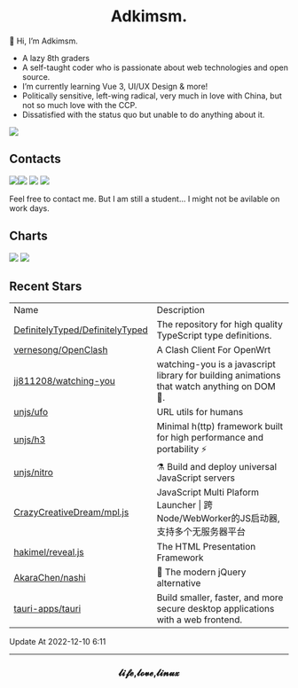 <h1 align="center">Adkimsm.</h1>

👋 Hi, I’m Adkimsm.

- A lazy 8th graders
- A self-taught coder who is passionate about web technologies and open source.
- I’m currently learning Vue 3, UI/UX Design & more!
- Politically sensitive, left-wing radical, very much in love with China, but not so much love with the CCP.
- Dissatisfied with the status quo but unable to do anything about it.

![](https://visitor-badge.glitch.me/badge?page_id=adkimsm)

## Contacts

<a href="mailto:adkinsm9277@gmail.com"><img src="https://img.shields.io/badge/Gmail-D14836?style=for-the-badge&logo=gmail&logoColor=white" /></a><a href="https://t.me/adkimsm"><img src="https://img.shields.io/badge/Telegram-2CA5E0?style=for-the-badge&logo=telegram&logoColor=white" /></a> <a href="https://wpa.qq.com/msgrd?v=3&uin=3020035335&site=qq&menu=yes"><img src="https://img.shields.io/badge/Tencent%23QQ-%2312B7F5?style=for-the-badge&logo=tencentqq&logoColor=white" /></a> <a href="https://twitter.com/adkimsm"><img src="https://img.shields.io/badge/Twitter-%231DA1F2.svg?style=for-the-badge&logo=Twitter&logoColor=white" /></a>

Feel free to contact me. But I am still a student... I might not be avilable on work days.

<div align="left">

<h2>Charts</h2>

<img src="https://github-readme-stats.vercel.app/api?username=adkimsm&show_icons=true&count_private=true&hide=prs&theme=default_repocard" />

<img src="https://github-readme-stats.vercel.app/api/top-langs/?username=adkimsm&layout=compact" />

</div>

<div>

<h2>Recent Stars</h2>

<table>
  <tr>
    <td>Name</td>
    <td>Description</td>
  </tr>
  
  <tr>
    <td><a href=https://github.com/DefinitelyTyped/DefinitelyTyped>DefinitelyTyped/DefinitelyTyped</a></td>
    <td>The repository for high quality TypeScript type definitions.</td>
  </tr>
  <tr>
    <td><a href=https://github.com/vernesong/OpenClash>vernesong/OpenClash</a></td>
    <td>A Clash Client For OpenWrt</td>
  </tr>
  <tr>
    <td><a href=https://github.com/jj811208/watching-you>jj811208/watching-you</a></td>
    <td>watching-you is a javascript library for building animations that watch anything on DOM 👀.</td>
  </tr>
  <tr>
    <td><a href=https://github.com/unjs/ufo>unjs/ufo</a></td>
    <td>URL utils for humans</td>
  </tr>
  <tr>
    <td><a href=https://github.com/unjs/h3>unjs/h3</a></td>
    <td>Minimal h(ttp) framework built for high performance and portability ⚡️</td>
  </tr>
  <tr>
    <td><a href=https://github.com/unjs/nitro>unjs/nitro</a></td>
    <td>⚗️ Build and deploy universal JavaScript servers</td>
  </tr>
  <tr>
    <td><a href=https://github.com/CrazyCreativeDream/mpl.js>CrazyCreativeDream/mpl.js</a></td>
    <td>JavaScript Multi Plaform Launcher | 跨Node/WebWorker的JS启动器,支持多个无服务器平台</td>
  </tr>
  <tr>
    <td><a href=https://github.com/hakimel/reveal.js>hakimel/reveal.js</a></td>
    <td>The HTML Presentation Framework</td>
  </tr>
  <tr>
    <td><a href=https://github.com/AkaraChen/nashi>AkaraChen/nashi</a></td>
    <td>🍐 The modern jQuery alternative</td>
  </tr>
  <tr>
    <td><a href=https://github.com/tauri-apps/tauri>tauri-apps/tauri</a></td>
    <td>Build smaller, faster, and more secure desktop applications with a web frontend.</td>
  </tr>
</table>

</div>

Update At 2022-12-10    6:11

---

<h3 align="center">𝓵𝓲𝓯𝓮,𝓵𝓸𝓿𝓮,𝓵𝓲𝓷𝓾𝔁</h3>
